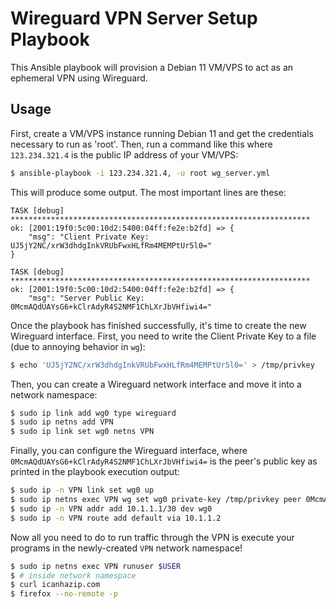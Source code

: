 # Wireguard VPN Server Setup Playbook

This Ansible playbook will provision a Debian 11 VM/VPS to act as an ephemeral VPN using Wireguard.

## Usage

First, create a VM/VPS instance running Debian 11 and get the credentials necessary to run as 'root'. Then, run a command like this where `123.234.321.4` is the public IP address of your VM/VPS:

```sh
$ ansible-playbook -i 123.234.321.4, -u root wg_server.yml
```

This will produce some output. The most important lines are these:
```
TASK [debug] *******************************************************************
ok: [2001:19f0:5c00:10d2:5400:04ff:fe2e:b2fd] => {
    "msg": "Client Private Key: UJ5jY2NC/xrW3dhdgInkVRUbFwxHLfRm4MEMPtUr5l0="
}

TASK [debug] *******************************************************************
ok: [2001:19f0:5c00:10d2:5400:04ff:fe2e:b2fd] => {
    "msg": "Server Public Key: 0McmAQdUAYsG6+kClrAdyR4S2NMF1ChLXrJbVHfiwi4="
```

Once the playbook has finished successfully, it's time to create the new Wireguard interface. First, you need to write the Client Private Key to a file (due to annoying behavior in `wg`):
```sh
$ echo 'UJ5jY2NC/xrW3dhdgInkVRUbFwxHLfRm4MEMPtUr5l0=' > /tmp/privkey
```

Then, you can create a Wireguard network interface and move it into a network namespace:
```sh
$ sudo ip link add wg0 type wireguard
$ sudo ip netns add VPN
$ sudo ip link set wg0 netns VPN
```

Finally, you can configure the Wireguard interface, where `0McmAQdUAYsG6+kClrAdyR4S2NMF1ChLXrJbVHfiwi4=` is the peer's public key as printed in the playbook execution output:
```sh
$ sudo ip -n VPN link set wg0 up
$ sudo ip netns exec VPN wg set wg0 private-key /tmp/privkey peer 0McmAQdUAYsG6+kClrAdyR4S2NMF1ChLXrJbVHfiwi4= endpoint 123.234.321.4:1198 allowed-ips 0.0.0.0/0
$ sudo ip -n VPN addr add 10.1.1.1/30 dev wg0
$ sudo ip -n VPN route add default via 10.1.1.2
```

Now all you need to do to run traffic through the VPN is execute your programs in the newly-created `VPN` network namespace!
```bash
$ sudo ip netns exec VPN runuser $USER
$ # inside network namespace
$ curl icanhazip.com
$ firefox --no-remote -p
```
